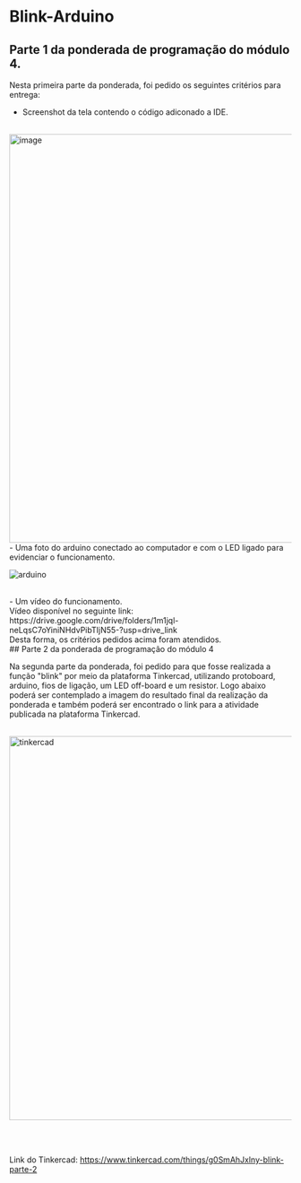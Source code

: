 # Blink-Arduino

## Parte 1 da ponderada de programação do módulo 4. 

Nesta primeira parte da ponderada, foi pedido os seguintes critérios para entrega:
<br>
- Screenshot da tela contendo o código adiconado a IDE.
<br>
<img width="972" height="729" alt="image" src="https://github.com/user-attachments/assets/857d7712-f2ec-4b9c-91ff-36addc232a94" />
<br>
- Uma foto do arduino conectado ao computador e com o LED ligado para evidenciar o funcionamento.
<br>

![arduino](https://github.com/user-attachments/assets/76d3aab9-f479-4493-a57b-1bf96b26adb3)

<br>
- Um vídeo do funcionamento.
<br>
Vídeo disponível no seguinte link: https://drive.google.com/drive/folders/1m1jql-neLqsC7oYiniNHdvPibTIjN55-?usp=drive_link 
<br>
Desta forma, os critérios pedidos acima foram atendidos.
<br>
## Parte 2 da ponderada de programação do módulo 4

Na segunda parte da ponderada, foi pedido para que fosse realizada a função "blink" por meio da plataforma Tinkercad, utilizando protoboard, arduino, fios de ligação, um LED off-board e um resistor. Logo abaixo poderá ser contemplado a imagem do resultado final da realização da ponderada e também poderá ser encontrado o link para a atividade publicada na plataforma Tinkercad. 

<br>

<img width="1536" height="685" alt="tinkercad" src="https://github.com/user-attachments/assets/2167e5e2-2526-4126-90d4-06eba8efa2e4" />

<br> <br>

Link do Tinkercad: https://www.tinkercad.com/things/g0SmAhJxlny-blink-parte-2 
